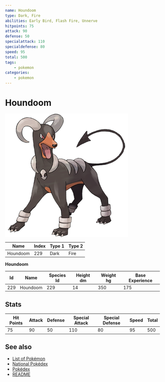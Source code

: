 ```yaml
---
name: Houndoom
type: Dark, Fire
abilities: Early Bird, Flash Fire, Unnerve
hitpoints: 75
attack: 90
defense: 50
specialattack: 110
specialdefense: 80
speed: 95
total: 500
tags:
    - pokemon
categories:
    - pokemon
---
```


# Houndoom


![Houndoom](images/229.png)

| **Name** | **Index** | **Type 1** | **Type 2** |
|----|----|----|----|
| Houndoom | 229 | Dark | Fire  |

**Houndoom** 




| **Id** | **Name** | **Species Id** | **Height dm** | **Weight hg** | **Base Experience** |
|--------|----------|----------------|------------|------------|---------------------|
| 229 | Houndoom | 229 | 14 | 350 | 175 |



## Stats

| **Hit Points** | **Attack** | **Defense** | **Special Attack** | **Special Defense** | **Speed** | **Total** |
|----------------|------------|-------------|--------------------|---------------------|-----------|-----------|
| 75 | 90 | 50 | 110 | 80 | 95 | 500 |

## See also

- [List of Pokémon](../pokemon.md)
- [National Pokédex](../national_pokedex.md)
- [Pokédex](../pokedex.md)
- [README](../README.md)
